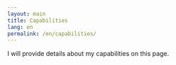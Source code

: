 ```yaml
---
layout: main
title: Capabilities
lang: en
permalink: /en/capabilities/
---
```


I will provide details about my capabilities on this page.
